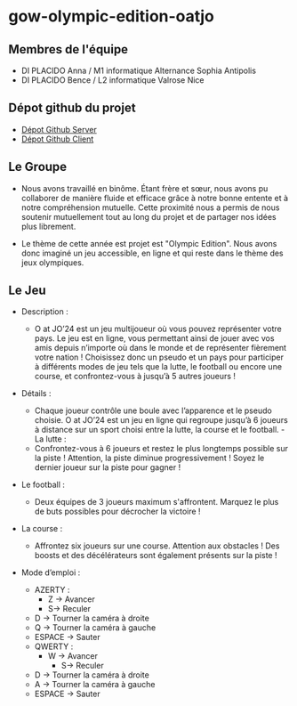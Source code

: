 # gow-olympic-edition-oatjo
## Membres de l'équipe
- DI PLACIDO Anna / M1 informatique Alternance Sophia Antipolis
- DI PLACIDO Bence / L2 informatique Valrose Nice
## Dépot github du projet
- [Dépot Github Server](https://github.com/Annadip5/serverOAtJO)
- [Dépot Github Client](https://github.com/Annadip5/clientOAtJO)

## Le Groupe
- Nous avons travaillé en binôme. Étant frère et sœur, nous avons pu collaborer de manière fluide et efficace grâce à notre bonne entente et à notre compréhension mutuelle. Cette proximité nous a permis de nous soutenir mutuellement tout au long du projet et de partager nos idées plus librement. 
 
- Le thème de cette année est projet est "Olympic Edition". Nous 
avons donc imaginé un jeu accessible, en ligne et qui reste dans le thème des jeux olympiques.  

## Le Jeu
- Description : 
  - O at JO’24 est un jeu multijoueur où vous pouvez représenter votre pays. Le jeu est en ligne, vous permettant ainsi de jouer avec vos amis depuis n’importe où dans le monde et de représenter fièrement votre nation ! 
Choisissez donc un pseudo et un pays pour participer à différents modes de jeu tels que la lutte, le football ou encore une course, et confrontez-vous à jusqu’à 5 autres joueurs ! 
 

- Détails :  
  - Chaque joueur contrôle une boule avec l’apparence et le pseudo choisie. O at JO’24 est un jeu en ligne qui regroupe jusqu’à 6 joueurs à distance sur un sport choisi entre la lutte, la course et le football. 
-La lutte :  
  - Confrontez-vous à 6 joueurs et restez le plus longtemps possible sur la piste ! Attention, la piste diminue progressivement ! Soyez le dernier joueur sur la piste pour gagner !
- Le football :
  - Deux équipes de 3 joueurs maximum s'affrontent. Marquez le plus de buts possibles pour décrocher la victoire !
- La course :
  - Affrontez six joueurs sur une course. Attention aux obstacles ! Des boosts et des décélérateurs sont également présents sur la piste !
- Mode d’emploi : 
	- AZERTY :
		- Z -> Avancer
		- S-> Reculer
    - D -> Tourner la caméra à droite
    - Q -> Tourner la caméra à gauche
    - ESPACE -> Sauter
	- QWERTY :
	  - W -> Avancer
		- S-> Reculer
    - D -> Tourner la caméra à droite
    - A -> Tourner la caméra à gauche
    - ESPACE -> Sauter


